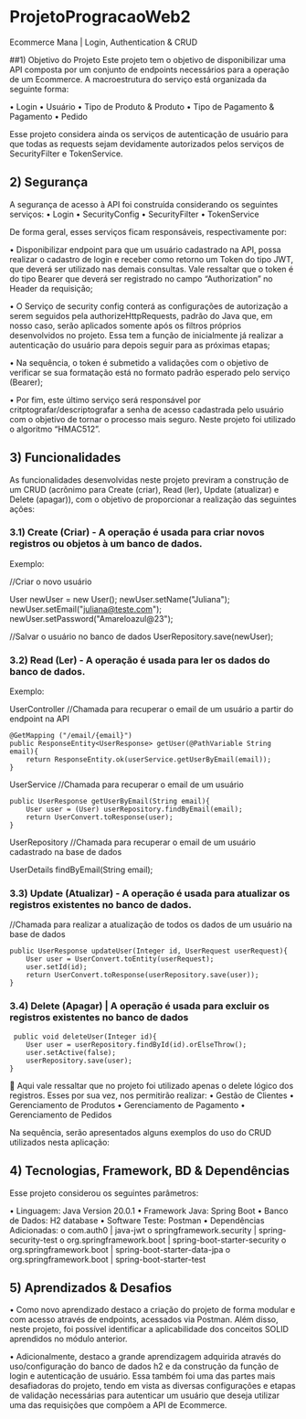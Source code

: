 # ProjetoProgracaoWeb2
Ecommerce Mana | Login, Authentication & CRUD

##1)	Objetivo do Projeto
Este projeto tem o objetivo de disponibilizar uma API composta por um conjunto de endpoints necessários para a operação de um Ecommerce. A macroestrutura do serviço está organizada da seguinte forma:

•	Login
•	Usuário
•	Tipo de Produto & Produto
•	Tipo de Pagamento & Pagamento
•	Pedido


Esse projeto considera ainda os serviços de autenticação de usuário para que todas as requests sejam devidamente autorizados pelos serviços de SecurityFilter e TokenService.

## 2)	Segurança
A segurança de acesso à API foi construída considerando os seguintes serviços:
•	Login
•	SecurityConfig
•	SecurityFilter
•	TokenService

De forma geral, esses serviços ficam responsáveis, respectivamente por: 

•	Disponibilizar endpoint para que um usuário cadastrado na API, possa realizar o cadastro de login e receber como retorno um Token do tipo JWT, que deverá ser utilizado nas demais consultas. Vale ressaltar que o token é do tipo Bearer que deverá ser registrado no campo “Authorization” no Header da requisição;

•	O Serviço de security config conterá as configurações de autorização a serem seguidos pela authorizeHttpRequests, padrão do Java que, em nosso caso, serão aplicados somente após os filtros próprios desenvolvidos no projeto. Essa tem a função de inicialmente já realizar a autenticação do usuário para depois seguir para as próximas etapas;

•	Na sequência, o token é submetido a validações com o objetivo de verificar se sua formatação está no formato padrão esperado pelo serviço (Bearer);

•	Por fim, este último serviço será responsável por critptografar/descriptografar a senha de acesso cadastrada pelo usuário com o objetivo de tornar o processo mais seguro. Neste projeto foi utilizado o algoritmo “HMAC512”.







## 3)	Funcionalidades

As funcionalidades desenvolvidas neste projeto previram a construção de um CRUD (acrônimo para Create (criar), Read (ler), Update (atualizar) e Delete (apagar)), com o objetivo de proporcionar a realização das seguintes ações:

### 3.1)	Create (Criar) - A operação é usada para criar novos registros ou objetos à um banco de dados. 
Exemplo:

//Criar o novo usuário

User newUser = new User();
newUser.setName("Juliana");
newUser.setEmail("juliana@teste.com");
newUser.setPassword("Amareloazul@23");

//Salvar o usuário no banco de dados
UserRepository.save(newUser);

### 3.2)	Read (Ler) - A operação é usada para ler os dados do banco de dados.
Exemplo:

UserController
//Chamada para recuperar o email de um usuário a partir do endpoint na API

    @GetMapping ("/email/{email}")
    public ResponseEntity<UserResponse> getUser(@PathVariable String email){
        return ResponseEntity.ok(userService.getUserByEmail(email));
    }



UserService
//Chamada para recuperar o email de um usuário 

    public UserResponse getUserByEmail(String email){
        User user = (User) userRepository.findByEmail(email);
        return UserConvert.toResponse(user);
    }


UserRepository
//Chamada para recuperar o email de um usuário cadastrado na base de dados

UserDetails findByEmail(String email);


### 3.3)	Update (Atualizar) - A operação é usada para atualizar os registros existentes no banco de dados.
//Chamada para realizar a atualização de todos os dados de um usuário na base de dados

    public UserResponse updateUser(Integer id, UserRequest userRequest){
        User user = UserConvert.toEntity(userRequest);
        user.setId(id);
        return UserConvert.toResponse(userRepository.save(user));
    }
### 3.4)	Delete (Apagar) | A operação é usada para excluir os registros existentes no banco de dados
     public void deleteUser(Integer id){
        User user = userRepository.findById(id).orElseThrow();
        user.setActive(false);
        userRepository.save(user);
    }

	Aqui vale ressaltar que no projeto foi utilizado apenas o delete lógico dos registros.
Esses por sua vez, nos permitirão realizar: 
•	Gestão de Clientes
•	Gerenciamento de Produtos
•	Gerenciamento de Pagamento
•	Gerenciamento de Pedidos

Na sequência, serão apresentados alguns exemplos do uso do CRUD utilizados nesta aplicação:


## 4)	Tecnologias, Framework, BD & Dependências 

Esse projeto considerou os seguintes parâmetros:

•	Linguagem: Java Version 20.0.1
•	Framework Java: Spring Boot
•	Banco de Dados: H2 database
•	Software Teste: Postman
•	Dependências Adicionadas: 
o	com.auth0 | java-jwt
o	springframework.security | spring-security-test
o	org.springframework.boot | spring-boot-starter-security
o	org.springframework.boot | spring-boot-starter-data-jpa
o	org.springframework.boot | spring-boot-starter-test


## 5)	Aprendizados & Desafios

•	Como novo aprendizado destaco a criação do projeto de forma modular e com acesso através de endpoints, acessados via Postman. Além disso, neste projeto, foi possível identificar a aplicabilidade dos conceitos SOLID aprendidos no módulo anterior.

•	Adicionalmente, destaco a grande aprendizagem adquirida através do uso/configuração do banco de dados h2 e da construção da função de login e autenticação de usuário. Essa também foi uma das partes mais desafiadoras do projeto, tendo em vista as diversas configurações e etapas de validação necessárias para autenticar um usuário que deseja utilizar uma das requisições que compõem a API de Ecommerce.


 

